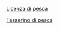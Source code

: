 [Licenza di pesca]({{site.baseurl}}/schede/licenzapescasportiva/cittadini/index.html)


[Tesserino di pesca]({{site.baseurl}}/schede/tesserinopesca/cittadini/index.html)
